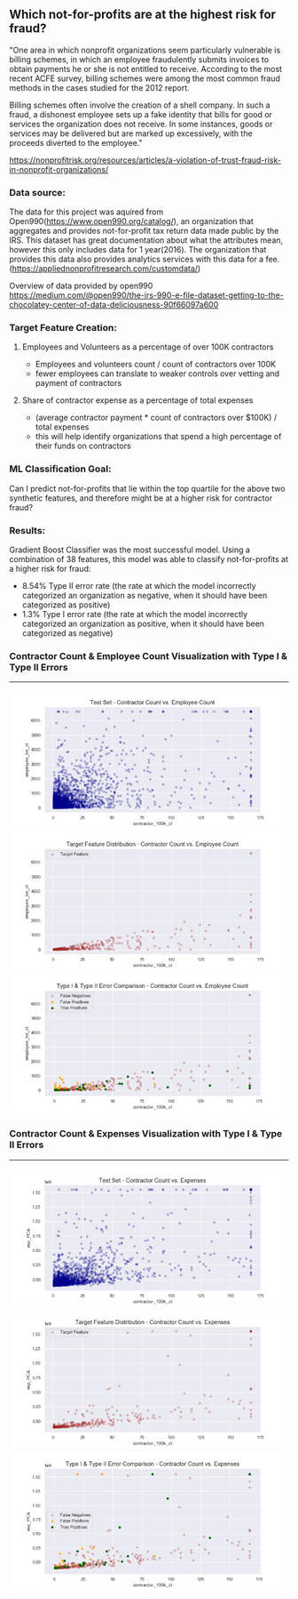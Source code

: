 ## Which not-for-profits are at the highest risk for fraud?

"One area in which nonprofit organizations seem particularly vulnerable is billing schemes, in which an employee fraudulently submits invoices to obtain payments he or she is not entitled to receive. According to the most recent ACFE survey, billing schemes were among the most common fraud methods in the cases studied for the 2012 report.

Billing schemes often involve the creation of a shell company. In such a fraud, a dishonest employee sets up a fake identity that bills for good or services the organization does not receive. In some instances, goods or services may be delivered but are marked up excessively, with the proceeds diverted to the employee."

https://nonprofitrisk.org/resources/articles/a-violation-of-trust-fraud-risk-in-nonprofit-organizations/

### Data source:

The data for this project was aquired from Open990(https://www.open990.org/catalog/), an organization that aggregates and provides not-for-profit tax return data made public by the IRS.  This dataset has great documentation about what the attributes mean, however this only includes data for 1 year(2016).  The organization that provides this data also provides analytics services with this data for a fee. (https://appliednonprofitresearch.com/customdata/)

Overview of data provided by open990
https://medium.com/@open990/the-irs-990-e-file-dataset-getting-to-the-chocolatey-center-of-data-deliciousness-90f66097a600

### Target Feature Creation:

1. Employees and Volunteers as a percentage of over 100K contractors
    - Employees and volunteers count / count of contractors over 100K
    - fewer employees can translate to weaker controls over vetting and payment of contractors

1. Share of contractor expense as a percentage of total expenses
    - (average contractor payment * count of contractors over $100K) / total expenses
    - this will help identify organizations that spend a high percentage of their funds on contractors
    
### ML Classification Goal:
Can I predict not-for-profits that lie within the top quartile for the above two synthetic features, and therefore might be at a higher risk for contractor fraud?

### Results:
Gradient Boost Classifier was the most successful model.  Using a combination of 38 features, this model was able to classify not-for-profits at a higher risk for fraud:
 - 8.54% Type II error rate (the rate at which the model incorrectly categorized an organization as negative, when it should have been categorized as positive) 
 - 1.3% Type I error rate (the rate at which the model incorrectly categorized an organization as positive, when it should have been categorized as negative)
 
 ### Contractor Count & Employee Count Visualization with Type I & Type II Errors
 ____
 ![](https://github.com/mrkjhsn/Supervised_Learning_990_Contractors/blob/master/visualizations/test_set_cont_count_emp_count.png)
 ![](https://github.com/mrkjhsn/Supervised_Learning_990_Contractors/blob/master/visualizations/cont_count_emp_count_target_feature.png)
 ![](https://github.com/mrkjhsn/Supervised_Learning_990_Contractors/blob/master/visualizations/cont_count_emp_count_type_I_type_II.png)
  
  ### Contractor Count & Expenses Visualization with Type I & Type II Errors
  ____
 ![](https://github.com/mrkjhsn/Supervised_Learning_990_Contractors/blob/master/visualizations/test_set_cont_count_expenses.png)
 ![](https://github.com/mrkjhsn/Supervised_Learning_990_Contractors/blob/master/visualizations/cont_count_expenses_target_feature.png)
 ![](https://github.com/mrkjhsn/Supervised_Learning_990_Contractors/blob/master/visualizations/cont_count_expenses_type_I_type_II.png)
   
